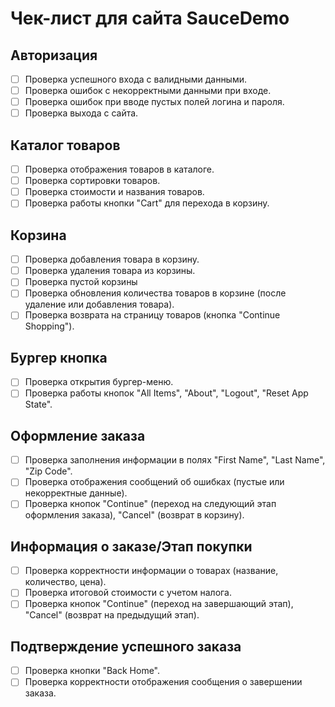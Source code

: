 # Чек-лист для сайта SauceDemo

## Авторизация
- [ ] Проверка успешного входа с валидными данными.
- [ ] Проверка ошибок с некорректными данными при входе.
- [ ] Проверка ошибок при вводе пустых полей логина и пароля.
- [ ] Проверка выхода с сайта.

## Каталог товаров
- [ ] Проверка отображения товаров в каталоге.
- [ ] Проверка сортировки товаров.
- [ ] Проверка стоимости и названия товаров.
- [ ] Проверка работы кнопки "Cart" для перехода в корзину.

## Корзина
- [ ] Проверка добавления товара в корзину.
- [ ] Проверка удаления товара из корзины.
- [ ] Проверка пустой корзины
- [ ] Проверка обновления количества товаров в корзине (после удаление или добавления товара).
- [ ] Проверка возврата на страницу товаров (кнопка "Continue Shopping").

## Бургер кнопка
- [ ] Проверка открытия бургер-меню.
- [ ] Проверка работы кнопок "All Items", "About", "Logout", "Reset App State".

## Оформление заказа
- [ ] Проверка заполнения информации в полях "First Name", "Last Name", "Zip Code".
- [ ] Проверка отображения сообщений об ошибках (пустые или некорректные данные).
- [ ] Проверка кнопок "Continue" (переход на следующий этап оформления заказа), "Cancel" (возврат в корзину).

## Информация о заказе/Этап покупки
- [ ] Проверка корректности информации о товарах (название, количество, цена).
- [ ] Проверка итоговой стоимости с учетом налога.
- [ ] Проверка кнопок "Continue" (переход на завершающий этап), "Cancel" (возврат на предыдущий этап).

## Подтверждение успешного заказа
- [ ] Проверка кнопки "Back Home".
- [ ] Проверка корректности отображения сообщения о завершении заказа.
